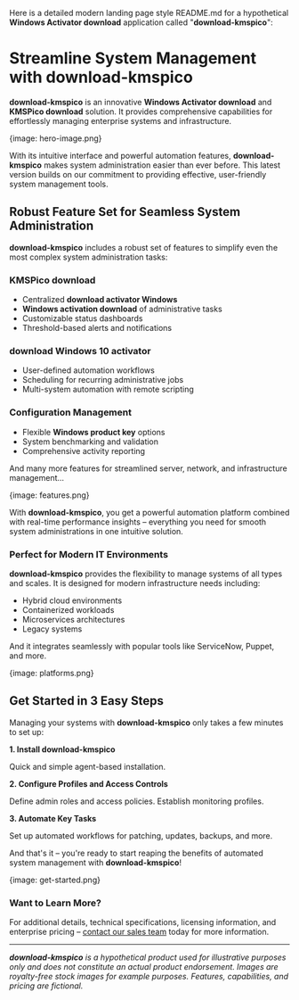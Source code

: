 Here is a detailed modern landing page style README.md for a hypothetical **Windows Activator download** application called "**download-kmspico**":

# Streamline System Management with **download-kmspico**

**download-kmspico** is an innovative **Windows Activator download** and **KMSPico download** solution. It provides comprehensive capabilities for effortlessly managing enterprise systems and infrastructure.

{image: hero-image.png}

With its intuitive interface and powerful automation features, **download-kmspico** makes system administration easier than ever before. This latest version builds on our commitment to providing effective, user-friendly system management tools.

## Robust Feature Set for Seamless System Administration

**download-kmspico** includes a robust set of features to simplify even the most complex system administration tasks:

### **KMSPico download**
- Centralized **download activator Windows**
- **Windows activation download** of administrative tasks
- Customizable status dashboards
- Threshold-based alerts and notifications

### **download Windows 10 activator**
- User-defined automation workflows
- Scheduling for recurring administrative jobs
- Multi-system automation with remote scripting

### Configuration Management
- Flexible **Windows product key** options
- System benchmarking and validation
- Comprehensive activity reporting

And many more features for streamlined server, network, and infrastructure management...

{image: features.png}

With **download-kmspico**, you get a powerful automation platform combined with real-time performance insights – everything you need for smooth system administrations in one intuitive solution.

### Perfect for Modern IT Environments
**download-kmspico** provides the flexibility to manage systems of all types and scales. It is designed for modern infrastructure needs including:

- Hybrid cloud environments
- Containerized workloads
- Microservices architectures
- Legacy systems

And it integrates seamlessly with popular tools like ServiceNow, Puppet, and more.

{image: platforms.png}

## Get Started in 3 Easy Steps

Managing your systems with **download-kmspico** only takes a few minutes to set up:

**1. Install **download-kmspico****

Quick and simple agent-based installation.

**2. Configure Profiles and Access Controls**

Define admin roles and access policies. Establish monitoring profiles.

**3. Automate Key Tasks**

Set up automated workflows for patching, updates, backups, and more.

And that's it – you're ready to start reaping the benefits of automated system management with **download-kmspico**!

{image: get-started.png}

### Want to Learn More?
For additional details, technical specifications, licensing information, and enterprise pricing – [contact our sales team](mailto:sales@systempro.com) today for more information.

---

***download-kmspico** is a hypothetical product used for illustrative purposes only and does not constitute an actual product endorsement. Images are royalty-free stock images for example purposes. Features, capabilities, and pricing are fictional.*
